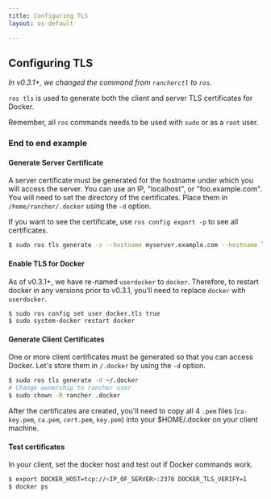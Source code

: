 ```yaml
---
title: Configuring TLS
layout: os-default

---
```


## Configuring TLS

_In v0.3.1+, we changed the command from `rancherctl` to `ros`._

`ros tls` is used to generate both the client and server TLS certificates for Docker.

Remember, all `ros` commands needs to be used with `sudo` or as a `root` user.

### End to end example

#### Generate Server Certificate

A server certificate must be generated for the hostname under which you will access the server.  You can use an IP, "localhost", or "foo.example.com". You will need to set the directory of the certificates. Place them in `/home/rancher/.docker` using the `-d` option.

If you want to see the certificate, use `ros config export -p` to see all certificates.

```bash
$ sudo ros tls generate -s --hostname myserver.example.com --hostname localhost --hostname <IP_OF_SERVER> -d ~/.docker
```

#### Enable TLS for Docker

As of v0.3.1+, we have re-named `userdocker` to `docker`. Therefore, to restart docker in any versions prior to v0.3.1, you'll need to replace `docker` with `userdocker`.

```bash
$ sudo ros config set user_docker.tls true
$ sudo system-docker restart docker
```

#### Generate Client Certificates

One or more client certificates must be generated so that you can access Docker. Let's store them in `/.docker` by using the `-d` option.

```bash
$ sudo ros tls generate -d ~/.docker
# Change ownership to rancher user
$ sudo chown -R rancher .docker
```

After the certificates are created, you'll need to copy all 4 `.pem` files (`ca-key.pem`, `ca.pem`, `cert.pem`, `key.pem`) into your $HOME/.docker on your client machine.

#### Test certificates

In your client, set the docker host and test out if Docker commands work.

```bash
$ export DOCKER_HOST=tcp://<IP_OF_SERVER>:2376 DOCKER_TLS_VERIFY=1
$ docker ps
```
